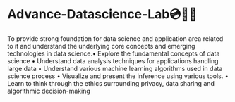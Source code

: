 # Advance-Datascience-Lab💿🧑‍💻
To provide strong foundation for data science and application area related to it and understand the underlying core concepts and emerging technologies in data science.• Explore the fundamental concepts of data science • Understand data analysis techniques for applications handling large data • Understand various machine learning algorithms used in data science process • Visualize and present the inference using various tools. • Learn to think through the ethics surrounding privacy, data sharing and algorithmic decision-making
